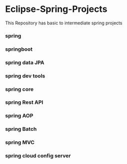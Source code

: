 # Eclipse-Spring-Projects
This Repository has basic to intermediate spring projects
### spring
### springboot
### spring data JPA
### spring dev tools
### spring core
### spring Rest API
### spring AOP
### spring Batch
### spring MVC
### spring cloud config server

